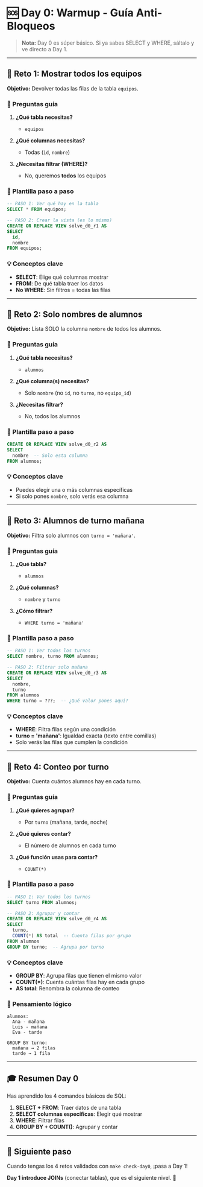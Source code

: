 # 🆘 Day 0: Warmup - Guía Anti-Bloqueos

> **Nota:** Day 0 es súper básico. Si ya sabes SELECT y WHERE, sáltalo y ve directo a Day 1.

---

## 🎯 Reto 1: Mostrar todos los equipos

**Objetivo:** Devolver todas las filas de la tabla `equipos`.

### 🤔 Preguntas guía

1. **¿Qué tabla necesitas?**
   - `equipos`

2. **¿Qué columnas necesitas?**
   - Todas (`id`, `nombre`)

3. **¿Necesitas filtrar (WHERE)?**
   - No, queremos **todos** los equipos

### 📝 Plantilla paso a paso

```sql
-- PASO 1: Ver qué hay en la tabla
SELECT * FROM equipos;

-- PASO 2: Crear la vista (es lo mismo)
CREATE OR REPLACE VIEW solve_d0_r1 AS
SELECT 
  id,
  nombre
FROM equipos;
```

### 💡 Conceptos clave
- **SELECT**: Elige qué columnas mostrar
- **FROM**: De qué tabla traer los datos
- **No WHERE**: Sin filtros = todas las filas

---

## 🎯 Reto 2: Solo nombres de alumnos

**Objetivo:** Lista SOLO la columna `nombre` de todos los alumnos.

### 🤔 Preguntas guía

1. **¿Qué tabla necesitas?**
   - `alumnos`

2. **¿Qué columna(s) necesitas?**
   - Solo `nombre` (no `id`, no `turno`, no `equipo_id`)

3. **¿Necesitas filtrar?**
   - No, todos los alumnos

### 📝 Plantilla paso a paso

```sql
CREATE OR REPLACE VIEW solve_d0_r2 AS
SELECT 
  nombre  -- Solo esta columna
FROM alumnos;
```

### 💡 Conceptos clave
- Puedes elegir una o más columnas específicas
- Si solo pones `nombre`, solo verás esa columna

---

## 🎯 Reto 3: Alumnos de turno mañana

**Objetivo:** Filtra solo alumnos con `turno = 'mañana'`.

### 🤔 Preguntas guía

1. **¿Qué tabla?**
   - `alumnos`

2. **¿Qué columnas?**
   - `nombre` y `turno`

3. **¿Cómo filtrar?**
   - `WHERE turno = 'mañana'`

### 📝 Plantilla paso a paso

```sql
-- PASO 1: Ver todos los turnos
SELECT nombre, turno FROM alumnos;

-- PASO 2: Filtrar solo mañana
CREATE OR REPLACE VIEW solve_d0_r3 AS
SELECT 
  nombre,
  turno
FROM alumnos
WHERE turno = ???;  -- ¿Qué valor pones aquí?
```

### 💡 Conceptos clave
- **WHERE**: Filtra filas según una condición
- **turno = 'mañana'**: Igualdad exacta (texto entre comillas)
- Solo verás las filas que cumplen la condición

---

## 🎯 Reto 4: Conteo por turno

**Objetivo:** Cuenta cuántos alumnos hay en cada turno.

### 🤔 Preguntas guía

1. **¿Qué quieres agrupar?**
   - Por `turno` (mañana, tarde, noche)

2. **¿Qué quieres contar?**
   - El número de alumnos en cada turno

3. **¿Qué función usas para contar?**
   - `COUNT(*)`

### 📝 Plantilla paso a paso

```sql
-- PASO 1: Ver todos los turnos
SELECT turno FROM alumnos;

-- PASO 2: Agrupar y contar
CREATE OR REPLACE VIEW solve_d0_r4 AS
SELECT 
  turno,
  COUNT(*) AS total  -- Cuenta filas por grupo
FROM alumnos
GROUP BY turno;  -- Agrupa por turno
```

### 💡 Conceptos clave
- **GROUP BY**: Agrupa filas que tienen el mismo valor
- **COUNT(*)**: Cuenta cuántas filas hay en cada grupo
- **AS total**: Renombra la columna de conteo

### 🧠 Pensamiento lógico
```
alumnos:
  Ana - mañana
  Luis - mañana
  Eva - tarde

GROUP BY turno:
  mañana → 2 filas
  tarde → 1 fila
```

---

## 🎓 Resumen Day 0

Has aprendido los 4 comandos básicos de SQL:

1. **SELECT + FROM**: Traer datos de una tabla
2. **SELECT columnas específicas**: Elegir qué mostrar
3. **WHERE**: Filtrar filas
4. **GROUP BY + COUNT()**: Agrupar y contar

---

## 🚀 Siguiente paso

Cuando tengas los 4 retos validados con `make check-day0`, ¡pasa a Day 1!

**Day 1 introduce JOINs** (conectar tablas), que es el siguiente nivel. 💪
